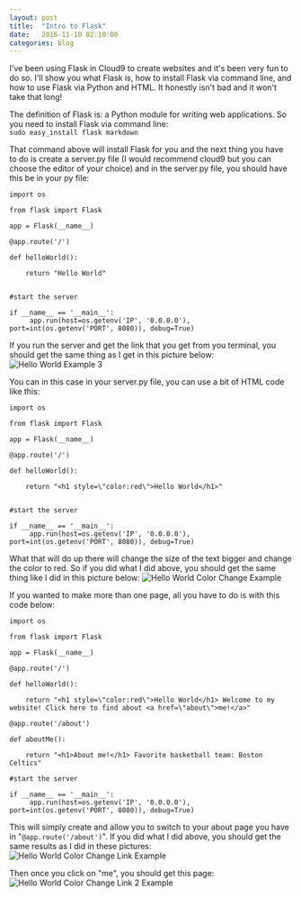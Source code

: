 ```yaml
---
layout: post
title:  "Intro to Flask"
date:   2016-11-10 02:10:00
categories: blog
---
```

I've been using Flask in Cloud9 to create websites and it's been very fun to do so. I'll show you what Flask is, how to install Flask via command line, and how to use Flask via Python and HTML.
It honestly isn't bad and it won't take that long!

The definition of Flask is: a Python module for writing web applications. So you need to install Flask via command line:
<br/>
`sudo easy_install flask markdown`

That command above will install Flask for you and the next thing you have to do is create a server.py file (I would recommend cloud9 but you can choose the editor of your choice) and in the
server.py file, you should have this be in your py file:

```
import os

from flask import Flask

app = Flask(__name__)

@app.route('/')

def helloWorld():

    return "Hello World"
    

#start the server

if __name__ == '__main__':
     app.run(host=os.getenv('IP', '0.0.0.0'), port=int(os.getenv('PORT', 8080)), debug=True)
```
If you run the server and get the link that you get from you terminal, you should get the same thing as I get in this picture below:
<img src="/JekyllGithubTechnicalblog/sleek_blog-master/assets/img/IntroToFlaskBlog2.jpg" alt="Hello World Example 3">

You can in this case in your server.py file, you can use a bit of HTML code like this:

```
import os

from flask import Flask

app = Flask(__name__)

@app.route('/')

def helloWorld():

    return "<h1 style=\"color:red\">Hello World</h1>"
    

#start the server

if __name__ == '__main__':
     app.run(host=os.getenv('IP', '0.0.0.0'), port=int(os.getenv('PORT', 8080)), debug=True)
```

What that will do up there will change the size of the text bigger and change the color to red. So if you did what I did above, you should get the same thing like I did in this picture below:
<img src="/JekyllGithubTechnicalblog/sleek_blog-master/assets/img/HelloWorldColorChange.jpg" alt="Hello World Color Change Example">

If you wanted to make more than one page, all you have to do is with this code below:

```
import os

from flask import Flask

app = Flask(__name__)

@app.route('/')

def helloWorld():

    return "<h1 style=\"color:red\">Hello World</h1> Welcome to my website! Click here to find about <a href=\"about\">me!</a>"
    
@app.route('/about')

def aboutMe():

    return "<h1>About me!</h1> Favorite basketball team: Boston Celtics"
    
#start the server

if __name__ == '__main__':
     app.run(host=os.getenv('IP', '0.0.0.0'), port=int(os.getenv('PORT', 8080)), debug=True)
```

This will simply create and allow you to switch to your about page you have in "`@app.route('/about')`". If you did what I did above, you should get the same results as I did in these pictures:
<img src="/JekyllGithubTechnicalblog/sleek_blog-master/assets/img/HelloWorldColorChangeLink.jpg" alt="Hello World Color Change Link Example">

Then once you click on "me", you should get this page:
<img src="/JekyllGithubTechnicalblog/sleek_blog-master/assets/img/HelloWorldColorChangeLink2.jpg" alt="Hello World Color Change Link 2 Example">

